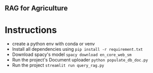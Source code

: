 ## RAG for Agriculture

# Instructions 
- create a python env with conda or venv
- Install all dependencies using `pip install -r requirement.txt`
- Download spacy's model `spacy download en_core_web_sm`
- Run the project's Document uploader `python populate_db_doc.py`
- Run the project `streamlit run query_rag.py`